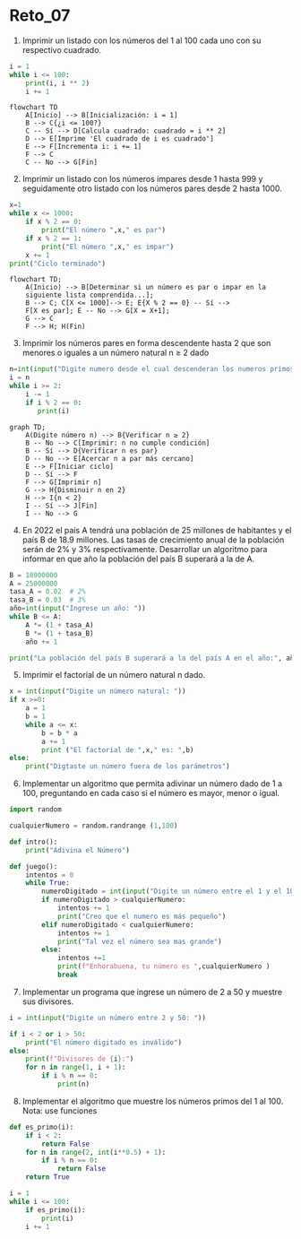 # Reto_07
1. Imprimir un listado con los números del 1 al 100 cada uno con su respectivo cuadrado.

```python
i = 1  
while i <= 100:  
    print(i, i ** 2)
    i += 1
```
```mermaid
flowchart TD
    A[Inicio] --> B[Inicialización: i = 1]
    B --> C{¿i <= 100?}
    C -- Sí --> D[Calcula cuadrado: cuadrado = i ** 2]
    D --> E[Imprime 'El cuadrado de i es cuadrado']
    E --> F[Incrementa i: i += 1]
    F --> C
    C -- No --> G[Fin]
```
2. Imprimir un listado con los números impares desde 1 hasta 999 y seguidamente otro listado con los números pares desde 2 hasta 1000.

```python
x=1
while x <= 1000:
    if x % 2 == 0:
        print("El número ",x," es par")
    if x % 2 == 1:
        print("El número ",x," es impar")
    x += 1
print("Ciclo terminado")
```
```mermaid
flowchart TD;
    A(Inicio) --> B[Determinar si un número es par o impar en la
    siguiente lista comprendida...]; 
    B --> C; C[X <= 1000]--> E; E{X % 2 == 0} -- Sí --> 
    F[X es par]; E -- No --> G[X = X+1]; 
    G --> C
    F --> H; H(Fin)
```
3. Imprimir los números pares en forma descendente hasta 2 que son menores o iguales a un número natural n ≥ 2 dado

```python
n=int(input("Digite numero desde el cual descenderan los numeros primos siempre y cuando sea mayor o igual que 2: "))  
i = n
while i >= 2:
    i -= 1
    if i % 2 == 0:
       print(i)
```
```mermaid
graph TD;
    A(Digite número n) --> B{Verificar n ≥ 2}
    B -- No --> C[Imprimir: n no cumple condición]
    B -- Sí --> D{Verificar n es par}
    D -- No --> E[Acercar n a par más cercano]
    E --> F[Iniciar ciclo]
    D -- Sí --> F
    F --> G[Imprimir n]
    G --> H{Disminuir n en 2}
    H --> I{n < 2}
    I -- Sí --> J[Fin]
    I -- No --> G
```
4. En 2022 el país A tendrá una población de 25 millones de habitantes y el país B de 18.9 millones. Las tasas de crecimiento anual de la población serán de 2% y 3% respectivamente. Desarrollar un algoritmo para informar en que año la población del país B superará a la de A.

```python
B = 18900000  
A = 25000000
tasa_A = 0.02  # 2%
tasa_B = 0.03  # 3%
año=int(input("Ingrese un año: "))
while B <= A:
    A *= (1 + tasa_A)
    B *= (1 + tasa_B)
    año += 1

print("La población del país B superará a la del país A en el año:", año)
```
5. Imprimir el factorial de un número natural n dado.

```python
x = int(input("Digite un número natural: "))
if x >=0:
    a = 1
    b = 1
    while a <= x:
        b = b * a
        a += 1
        print ("El factorial de ",x," es: ",b)
else:
    print("Digtaste un número fuera de los parámetros")
```
6. Implementar un algoritmo que permita adivinar un número dado de 1 a 100, preguntando en cada caso si el número es mayor, menor o igual.

```python
import random

cualquierNumero = random.randrange (1,100)

def intro():
    print("Adivina el Número")

def juego():
    intentos = 0
    while True:
        numeroDigitado = int(input("Digite un número entre el 1 y el 100"))
        if numeroDigitado > cualquierNumero:
            intentos += 1
            print("Creo que el numero es más pequeño")
        elif numeroDigitado < cualquierNumero:
            intentos += 1
            print("Tal vez el número sea mas grande")
        else:
            intentos +=1
            print(f"Enhorabuena, tu número es ",cualquierNumero )
            break
```
7. Implementar un programa que ingrese un número de 2 a 50 y muestre sus divisores.

```python
i = int(input("Digite un número entre 2 y 50: "))

if i < 2 or i > 50:
    print("El número digitado es inválido")
else:
    print(f"Divisores de {i}:")
    for n in range(1, i + 1):
        if i % n == 0:
            print(n)
```
8. Implementar el algoritmo que muestre los números primos del 1 al 100. Nota: use funciones

```python
def es_primo(i):
    if i < 2:
        return False
    for n in range(2, int(i**0.5) + 1):
        if i % n == 0:
            return False
    return True

i = 1
while i <= 100:
    if es_primo(i):
        print(i)
    i += 1
```
